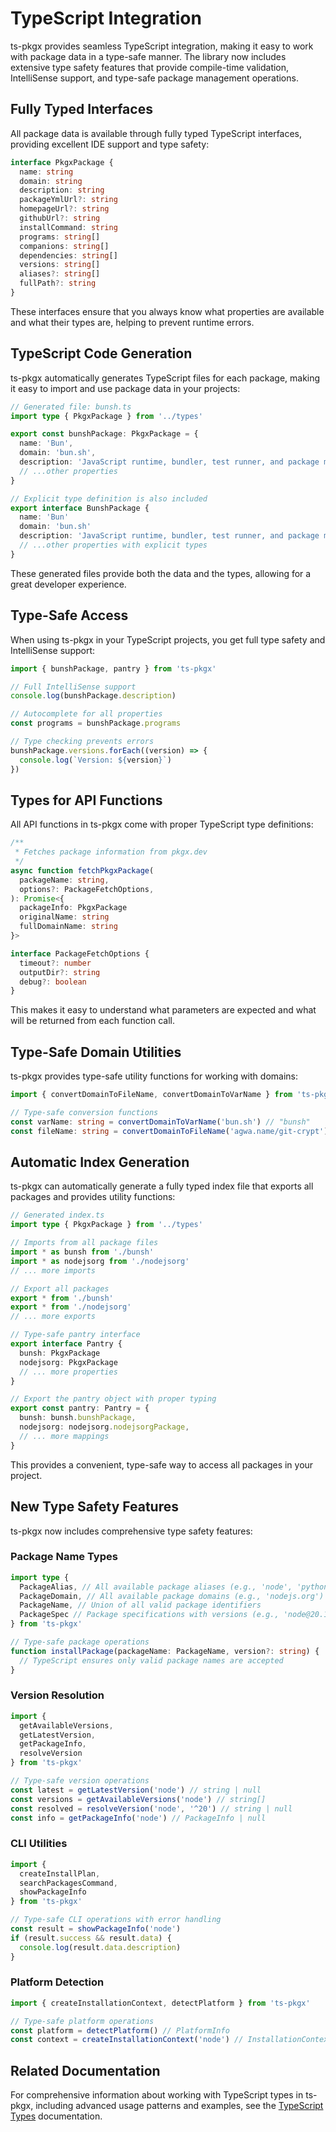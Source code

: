 # TypeScript Integration

ts-pkgx provides seamless TypeScript integration, making it easy to work with package data in a type-safe manner. The library now includes extensive type safety features that provide compile-time validation, IntelliSense support, and type-safe package management operations.

## Fully Typed Interfaces

All package data is available through fully typed TypeScript interfaces, providing excellent IDE support and type safety:

```typescript
interface PkgxPackage {
  name: string
  domain: string
  description: string
  packageYmlUrl?: string
  homepageUrl?: string
  githubUrl?: string
  installCommand: string
  programs: string[]
  companions: string[]
  dependencies: string[]
  versions: string[]
  aliases?: string[]
  fullPath?: string
}
```

These interfaces ensure that you always know what properties are available and what their types are, helping to prevent runtime errors.

## TypeScript Code Generation

ts-pkgx automatically generates TypeScript files for each package, making it easy to import and use package data in your projects:

```typescript
// Generated file: bunsh.ts
import type { PkgxPackage } from '../types'

export const bunshPackage: PkgxPackage = {
  name: 'Bun',
  domain: 'bun.sh',
  description: 'JavaScript runtime, bundler, test runner, and package manager',
  // ...other properties
}

// Explicit type definition is also included
export interface BunshPackage {
  name: 'Bun'
  domain: 'bun.sh'
  description: 'JavaScript runtime, bundler, test runner, and package manager'
  // ...other properties with explicit types
}
```

These generated files provide both the data and the types, allowing for a great developer experience.

## Type-Safe Access

When using ts-pkgx in your TypeScript projects, you get full type safety and IntelliSense support:

```typescript
import { bunshPackage, pantry } from 'ts-pkgx'

// Full IntelliSense support
console.log(bunshPackage.description)

// Autocomplete for all properties
const programs = bunshPackage.programs

// Type checking prevents errors
bunshPackage.versions.forEach((version) => {
  console.log(`Version: ${version}`)
})
```

## Types for API Functions

All API functions in ts-pkgx come with proper TypeScript type definitions:

```typescript
/**
 * Fetches package information from pkgx.dev
 */
async function fetchPkgxPackage(
  packageName: string,
  options?: PackageFetchOptions,
): Promise<{
  packageInfo: PkgxPackage
  originalName: string
  fullDomainName: string
}>

interface PackageFetchOptions {
  timeout?: number
  outputDir?: string
  debug?: boolean
}
```

This makes it easy to understand what parameters are expected and what will be returned from each function call.

## Type-Safe Domain Utilities

ts-pkgx provides type-safe utility functions for working with domains:

```typescript
import { convertDomainToFileName, convertDomainToVarName } from 'ts-pkgx/tools/domainUtils'

// Type-safe conversion functions
const varName: string = convertDomainToVarName('bun.sh') // "bunsh"
const fileName: string = convertDomainToFileName('agwa.name/git-crypt') // "agwaname-gitcrypt"
```

## Automatic Index Generation

ts-pkgx can automatically generate a fully typed index file that exports all packages and provides utility functions:

```typescript
// Generated index.ts
import type { PkgxPackage } from '../types'

// Imports from all package files
import * as bunsh from './bunsh'
import * as nodejsorg from './nodejsorg'
// ... more imports

// Export all packages
export * from './bunsh'
export * from './nodejsorg'
// ... more exports

// Type-safe pantry interface
export interface Pantry {
  bunsh: PkgxPackage
  nodejsorg: PkgxPackage
  // ... more properties
}

// Export the pantry object with proper typing
export const pantry: Pantry = {
  bunsh: bunsh.bunshPackage,
  nodejsorg: nodejsorg.nodejsorgPackage,
  // ... more mappings
}
```

This provides a convenient, type-safe way to access all packages in your project.

## New Type Safety Features

ts-pkgx now includes comprehensive type safety features:

### Package Name Types

```typescript
import type {
  PackageAlias, // All available package aliases (e.g., 'node', 'python')
  PackageDomain, // All available package domains (e.g., 'nodejs.org')
  PackageName, // Union of all valid package identifiers
  PackageSpec // Package specifications with versions (e.g., 'node@20.1.0')
} from 'ts-pkgx'

// Type-safe package operations
function installPackage(packageName: PackageName, version?: string) {
  // TypeScript ensures only valid package names are accepted
}
```

### Version Resolution

```typescript
import {
  getAvailableVersions,
  getLatestVersion,
  getPackageInfo,
  resolveVersion
} from 'ts-pkgx'

// Type-safe version operations
const latest = getLatestVersion('node') // string | null
const versions = getAvailableVersions('node') // string[]
const resolved = resolveVersion('node', '^20') // string | null
const info = getPackageInfo('node') // PackageInfo | null
```

### CLI Utilities

```typescript
import {
  createInstallPlan,
  searchPackagesCommand,
  showPackageInfo
} from 'ts-pkgx'

// Type-safe CLI operations with error handling
const result = showPackageInfo('node')
if (result.success && result.data) {
  console.log(result.data.description)
}
```

### Platform Detection

```typescript
import { createInstallationContext, detectPlatform } from 'ts-pkgx'

// Type-safe platform operations
const platform = detectPlatform() // PlatformInfo
const context = createInstallationContext('node') // InstallationContext
```

## Related Documentation

For comprehensive information about working with TypeScript types in ts-pkgx, including advanced usage patterns and examples, see the [TypeScript Types](../typescript-types.md) documentation.
